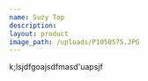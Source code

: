 ```yaml
---
name: Suzy Top
description:
layout: product
image_path: /uploads/P1050575.JPG
---
```


k;lsjdfgoajsdfmasd'uapsjf